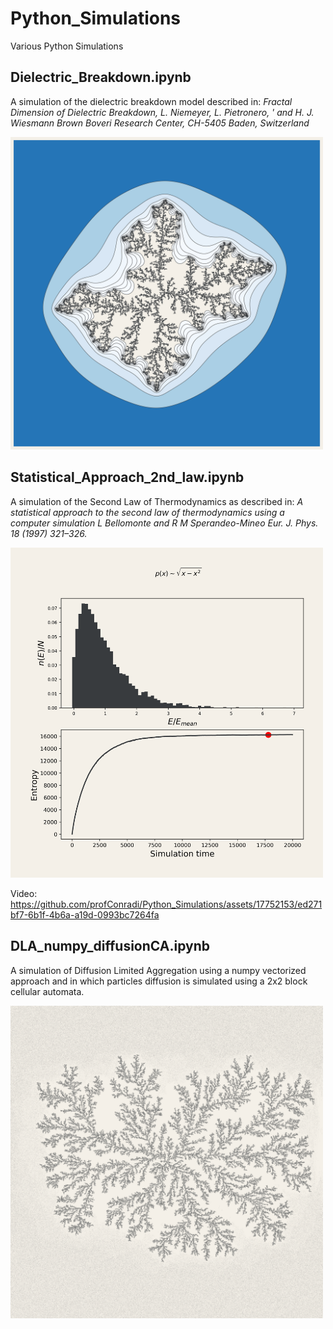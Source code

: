 # Python_Simulations
Various Python Simulations

## Dielectric_Breakdown.ipynb
A simulation of the dielectric breakdown model described in:
_Fractal Dimension of Dielectric Breakdown, L. Niemeyer, L. Pietronero, ' and H. J. Wiesmann Brown Boveri Research Center, CH-5405 Baden, Switzerland_

<img src="/images/db_patterns2.png" width="500"/>


## Statistical_Approach_2nd_law.ipynb
A simulation of the Second Law of Thermodynamics as described in:
_A statistical approach to the second law of thermodynamics using a computer simulation L Bellomonte and R M Sperandeo-Mineo Eur. J. Phys. 18 (1997) 321–326._

<img src="/images/frame17800.png" width="500"/>

Video:
https://github.com/profConradi/Python_Simulations/assets/17752153/ed271bf7-6b1f-4b6a-a19d-0993bc7264fa


## DLA_numpy_diffusionCA.ipynb
A simulation of Diffusion Limited Aggregation using a numpy vectorized approach and in which particles diffusion is simulated using a 2x2 block cellular automata.

<img src="/images/dla_fast_2.png" width="500"/>

